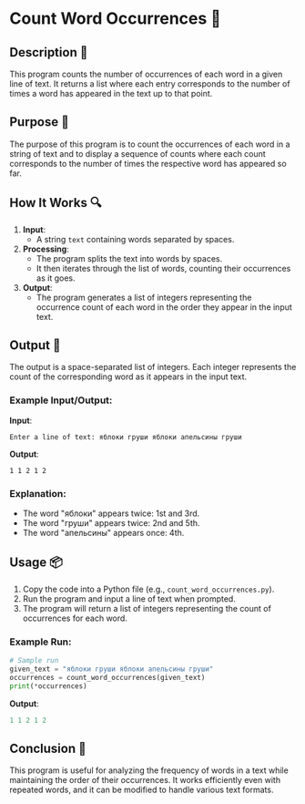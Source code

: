 # Count Word Occurrences 📝

## Description 📝

This program counts the number of occurrences of each word in a given line of text.
It returns a list where each entry corresponds to the number of times a word has appeared in the text up to that point.

## Purpose 🎯

The purpose of this program is to count the occurrences of each word in a string of text and to display a sequence of counts where each count corresponds to the number of times the respective word has appeared so far.

## How It Works 🔍

1. **Input**:
    - A string `text` containing words separated by spaces.
2. **Processing**:
    - The program splits the text into words by spaces.
    - It then iterates through the list of words, counting their occurrences as it goes.
3. **Output**:
    - The program generates a list of integers representing the occurrence count of each word in the order they appear in the input text.

## Output 📜

The output is a space-separated list of integers. Each integer represents the count of the corresponding word as it appears in the input text.

### Example Input/Output:

**Input**:

```
Enter a line of text: яблоки груши яблоки апельсины груши
```

**Output**:

```
1 1 2 1 2
```

### Explanation:

-   The word "яблоки" appears twice: 1st and 3rd.
-   The word "груши" appears twice: 2nd and 5th.
-   The word "апельсины" appears once: 4th.

## Usage 📦

1. Copy the code into a Python file (e.g., `count_word_occurrences.py`).
2. Run the program and input a line of text when prompted.
3. The program will return a list of integers representing the count of occurrences for each word.

### Example Run:

```python
# Sample run
given_text = "яблоки груши яблоки апельсины груши"
occurrences = count_word_occurrences(given_text)
print(*occurrences)
```

**Output**:

```python
1 1 2 1 2
```

## Conclusion 🚀

This program is useful for analyzing the frequency of words in a text while maintaining the order of their occurrences.
It works efficiently even with repeated words, and it can be modified to handle various text formats.
